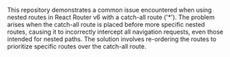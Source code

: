 This repository demonstrates a common issue encountered when using nested routes in React Router v6 with a catch-all route ('*'). The problem arises when the catch-all route is placed before more specific nested routes, causing it to incorrectly intercept all navigation requests, even those intended for nested paths.  The solution involves re-ordering the routes to prioritize specific routes over the catch-all route.